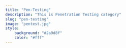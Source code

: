 ```yaml
---
title: "Pen-Testing"
description: "This is Penetration Testing category"
slug: "pen-testing"
image: "pentest.jpg"
style:
    background: "#2a9d8f"
    color: "#fff"
---
```


